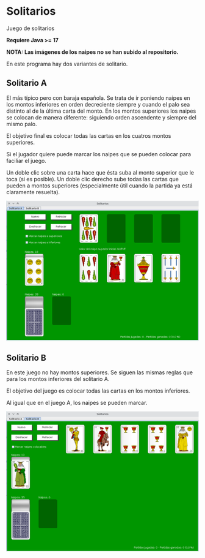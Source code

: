 # Solitarios
Juego de solitarios

**Requiere Java >= 17**

**NOTA: Las imágenes de los naipes no se han subido al repositorio.**

En este programa hay dos variantes de solitario.

## Solitario A

El más típico pero con baraja española. Se trata de ir poniendo naipes en los montos inferiores en orden decreciente siempre y cuando el palo sea distinto al de la última carta del monto. En los montos superiores los naipes se colocan de manera diferente: siguiendo orden ascendente y siempre del mismo palo.

El objetivo final es colocar todas las cartas en los cuatros montos superiores.

Si el jugador quiere puede marcar los naipes que se pueden colocar para faciliar el juego.

Un doble clic sobre una carta hace que ésta suba al monto superior que le toca (si es posible). Un doble clic derecho sube todas las cartas que pueden a montos superiores (especialmente útil cuando la partida ya está claramente resuelta).

![Juego A](SolitarioA.png)

## Solitario B

En este juego no hay montos superiores. Se siguen las mismas reglas que para los montos inferiores del solitario A.

El objetivo del juego es colocar todas las cartas en los montos inferiores.

Al igual que en el juego A, los naipes se pueden marcar.

![Juego B](SolitarioB.png)
